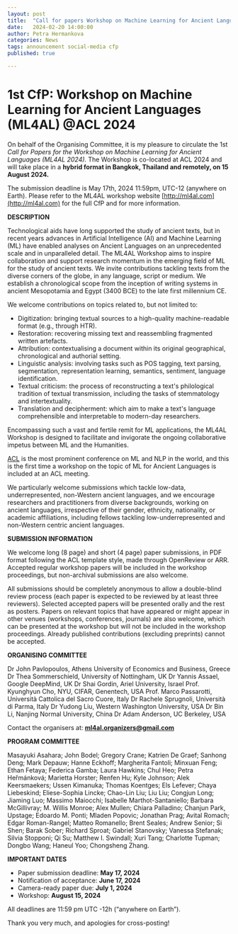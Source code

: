 ```yaml
---
layout: post
title:  "Call for papers Workshop on Machine Learning for Ancient Languages"
date:   2024-02-20 14:00:00
author: Petra Hermankova
categories: News
tags: announcement social-media cfp
published: true

---
```


# 1st CfP: Workshop on Machine Learning for Ancient Languages (ML4AL) @ACL 2024

On behalf of the Organising Committee, it is my pleasure to circulate the 1st *Call for Papers for the Workshop on Machine Learning for Ancient Languages (ML4AL 2024).*
The Workshop is co-located at ACL 2024 and will take place in a **hybrid format in Bangkok, Thailand and remotely, on 15 August 2024.**

The submission deadline is May 17th, 2024 11:59pm, UTC-12 (anywhere on Earth).
Please refer to the ML4AL workshop website [http://ml4al.com](http://ml4al.com) for the full CfP and for more information.

**DESCRIPTION**

Technological aids have long supported the study of ancient texts, but in recent years advances in Artificial Intelligence (AI) and Machine Learning (ML) have enabled analyses on Ancient Languages on an unprecedented scale and in unparalleled detail. The ML4AL Workshop aims to inspire collaboration and support research momentum in the emerging field of ML for the study of ancient texts. We invite contributions tackling texts from the diverse corners of the globe, in any language, script or medium. We establish a chronological scope from the inception of writing systems in ancient Mesopotamia and Egypt (3400 BCE) to the late first millennium CE.

We welcome contributions on topics related to, but not limited to:

- Digitization: bringing textual sources to a high-quality machine-readable format (e.g., through HTR).
- Restoration: recovering missing text and reassembling fragmented written artefacts.
- Attribution: contextualising a document within its original geographical, chronological and authorial setting.
- Linguistic analysis: involving tasks such as POS tagging, text parsing, segmentation, representation learning, semantics, sentiment, language identification.
- Textual criticism: the process of reconstructing a text's philological tradition of textual transmission, including the tasks of stemmatology and intertextuality.
- Translation and decipherment: which aim to make a text's language comprehensible and interpretable to modern-day researchers.

Encompassing such a vast and fertile remit for ML applications, the ML4AL Workshop is designed to facilitate and invigorate the ongoing collaborative impetus between ML and the Humanities.

[ACL](https://2024.aclweb.org/) is the most prominent conference on ML and NLP in the world, and this is the first time a workshop on the topic of ML for Ancient Languages is included at an ACL meeting.

We particularly welcome submissions which tackle low-data, underrepresented, non-Western ancient languages, and we encourage researchers and practitioners from diverse backgrounds, working on ancient languages, irrespective of their gender, ethnicity, nationality, or academic affiliations, including fellows tackling low-underrepresented and non-Western centric ancient languages.

**SUBMISSION INFORMATION**

We welcome long (8 page) and short (4 page) paper submissions, in PDF format following the ACL template style, made through OpenReview or ARR.
Accepted regular workshop papers will be included in the workshop proceedings, but non-archival submissions are also welcome.

All submissions should be completely anonymous to allow a double-blind review process (each paper is expected to be reviewed by at least three reviewers). Selected accepted papers will be presented orally and the rest as posters. Papers on relevant topics that have appeared or might appear in other venues (workshops, conferences, journals) are also welcome, which can be presented at the workshop but will not be included in the workshop proceedings. Already published contributions (excluding preprints) cannot be accepted.


**ORGANISING COMMITTEE**

Dr John Pavlopoulos, Athens University of Economics and Business, Greece
Dr Thea Sommerschield, University of Nottingham, UK
Dr Yannis Assael, Google DeepMind, UK
Dr Shai Gordin, Ariel University, Israel
Prof. Kyunghyun Cho, NYU, CIFAR, Genentech, USA
Prof. Marco Passarotti, Università Cattolica del Sacro Cuore, Italy
Dr Rachele Sprugnoli, Università di Parma, Italy
Dr Yudong Liu, Western Washington University, USA
Dr Bin Li, Nanjing Normal University, China
Dr Adam Anderson, UC Berkeley, USA

Contact the organisers at: **ml4al.organizers@gmail.com**


**PROGRAM COMMITTEE**

Masayuki Asahara; John Bodel; Gregory Crane; Katrien De Graef; Sanhong Deng; Mark Depauw; Hanne Eckhoff; Margherita Fantoli; Minxuan Feng; Ethan Fetaya; Federica Gamba; Laura Hawkins; Chul Heo; Petra Heřmánková; Marietta Horster; Renfen Hu; Kyle Johnson; Alek Keersmaekers; Ussen Kimanuka; Thomas Koentges; Els Lefever; Chaya Liebeskind; Eliese-Sophia Lincke; Chao-Lin Liu; Liu Liu; Congjun Long; Jiaming Luo; Massimo Maiocchi; Isabelle Marthot-Santaniello; Barbara McGillivray; M. Willis Monroe; Alex Mullen; Chiara Palladino; Chanjun Park, Upstage; Edoardo M. Ponti; Mladen Popovic; Jonathan Prag; Avital Romach; Edgar Roman-Rangel; Matteo Romanello; Brent Seales; Andrew Senior; Si Shen; Barak Sober; Richard Sproat; Gabriel Stanovsky; Vanessa Stefanak; Silvia Stopponi; Qi Su; Matthew I. Swindall; Xuri Tang; Charlotte Tupman; Dongbo Wang; Haneul Yoo; Chongsheng Zhang.

**IMPORTANT DATES**

- Paper submission deadline: **May 17, 2024**
- Notification of acceptance: **June 17, 2024**
- Camera-ready paper due: **July 1, 2024**
- Workshop: **August 15, 2024**

All deadlines are 11:59 pm UTC -12h (“anywhere on Earth”).

Thank you very much, and apologies for cross-posting!

